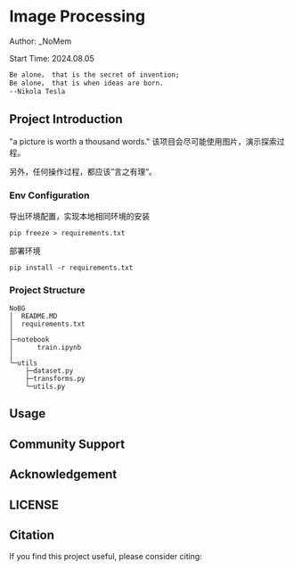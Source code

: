 
# Image Processing

Author: _NoMem

Start Time: 2024.08.05

```txt
Be alone， that is the secret of invention;
Be alone， that is when ideas are born.
--Nikola Tesla
```

## Project Introduction

"a picture is worth a thousand words." 该项目会尽可能使用图片，演示探索过程。

另外，任何操作过程，都应该”言之有理“。

### Env Configuration

导出环境配置，实现本地相同环境的安装

```shell
pip freeze > requirements.txt
```

部署环境

```shell
pip install -r requirements.txt
```

### Project Structure

```shell
NoBG
│  README.MD
│  requirements.txt
│
├─notebook
│      train.ipynb
│
└─utils
    ├─dataset.py
    ├─transforms.py
    └─utils.py
```

## Usage

## Community Support

## Acknowledgement

## LICENSE

## Citation

If you find this project useful, please consider citing:

```bibtex
```
